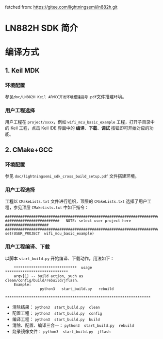 fetched from: https://gitee.com/lightningsemi/ln882h.git

# LN882H SDK 简介

# 编译方式

## 1. Keil MDK

### 环境配置
参见`doc/LN882H Keil ARMCC开发环境搭建指导.pdf`文件搭建环境。

### 用户工程选择
用户工程在 `project/xxxx`，例如 `wifi_mcu_basic_example` 工程，打开子目录中的 Keil 工程，点击 Keil IDE
界面中的 **编译**、**下载**、**调试** 按钮即可开始对应的功能。

## 2. CMake+GCC

### 环境配置

参见 `doc/lightningsemi_sdk_cross_build_setup.pdf` 文件搭建环境。

### 用户工程选择
工程以 `CMakeLists.txt` 文件进行组织，顶层的 `CMakeLists.txt` 选择了用户工程，参见顶层 `CMakeLists.txt` 中如下指令：

```
################################################################################
#########################   NOTE: select user project here  ####################
################################################################################
set(USER_PROJECT  wifi_mcu_basic_example)
```

### 用户工程编译、下载

以脚本 `start_build.py` 开始编译、下载动作。用法如下：

```
    *****************************  usage  *****************************
    argv[1] -- build action, such as clean/config/build/rebuild/jflash.
    Example:
                python3   start_build.py   rebuild
    *******************************************************************
```

- 清除结果： `python3  start_build.py  clean`
- 配置工程： `python3  start_build.py  config`
- 编译工程： `python3  start_build.py  build`
- 清除、配置、编译三合一： `python3  start_build.py  rebuild`
- 烧录镜像文件： `python3  start_build.py  jflash`
